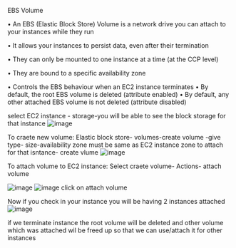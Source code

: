 EBS Volume

• An EBS (Elastic Block Store) Volume is a network drive you can attach to your instances while they run

• It allows your instances to persist data, even after their termination

• They can only be mounted to one instance at a time (at the CCP level)

• They are bound to a specific availability zone

• Controls the EBS behaviour when an EC2 instance terminates
• By default, the root EBS volume is deleted (attribute enabled)
• By default, any other attached EBS volume is not deleted (attribute disabled)

select EC2 instance - storage-you will be able to see the block storage for that instance
![image](https://user-images.githubusercontent.com/107784718/212531076-1b38dbd0-d46e-42cb-becd-b743eaba7e1e.png)


To craete new volume:
Elastic block store- volumes-create volume -give type- size-availability zone must be same as EC2 instance zone to attach for that isntance- create vlume
![image](https://user-images.githubusercontent.com/107784718/212531139-d0d3e894-8a1f-4409-bb58-7ded1ca9cdcd.png)

To attach volume to EC2 instance:
Select craete volume- Actions- attach volume

![image](https://user-images.githubusercontent.com/107784718/212531229-88a8deab-ce2b-4e6b-9d74-02eef786d78f.png)
![image](https://user-images.githubusercontent.com/107784718/212531242-e8b750c2-f0ad-4e05-b706-745a6de2d330.png)
click on attach volume

Now if you check in your instance you will be having 2 instances attached
![image](https://user-images.githubusercontent.com/107784718/212531279-591e2c00-2a89-489c-8a8e-135f153df9db.png)

if we terminate instance the root volume will be deleted and other volume which was attached wil be freed up so that we can use/attach it for other instances
